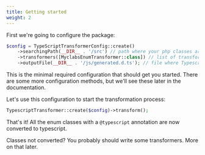 ```yaml
---
title: Getting started
weight: 2
---
```


First we're going to configure the package:

```php
$config = TypeScriptTransformerConfig::create()
    ->searchingPath(__DIR__ . '/src') // path where your php classes are
    ->transformers([MyclabsEnumTransformer::class]) // list of transformers
    ->outputFile(__DIR__ . '/js/generated.d.ts'); // file where Typescript will be written
```

This is the minimal required configuration that should get you started. There are some more configuration methods, but we'll see these later in the documentation.

Let's use this configuration to start the transformation process:

```php
TypescriptTransformer::create($config)->transform();
```

That's it! All the enum classes with a `@typescript` annotation are now converted to typescript.

Classes not converted? You probably should write some transformers. More on that later.

